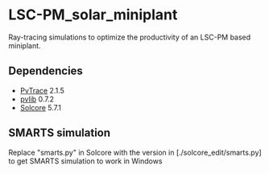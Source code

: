 # LSC-PM_solar_miniplant
Ray-tracing simulations to optimize the productivity of an LSC-PM based miniplant.

## Dependencies
* [PvTrace](https://github.com/danieljfarrell/pvtrace) 2.1.5
* [pvlib](https://github.com/pvlib/pvlib-python) 0.7.2
* [Solcore](http://docs.solcore.solar/en/master/) 5.7.1

## SMARTS simulation
Replace "smarts.py" in Solcore with the version in [./solcore_edit/smarts.py] to get SMARTS simulation to work in Windows